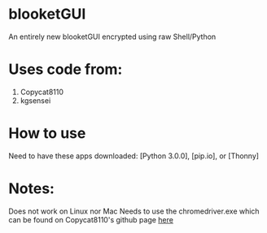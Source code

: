 # blooketGUI
An entirely new blooketGUI encrypted using raw Shell/Python

# Uses code from:
1) Copycat8110
2) kgsensei

# How to use
Need to have these apps downloaded: [Python 3.0.0], [pip.io], or [Thonny]
# Notes:
Does not work on Linux nor Mac
Needs to use the chromedriver.exe which can be found on Copycat8110's github page [here]([url](https://raw.githubusercontent.com/Copycat8110/Blooket-Hack-GUI/main/chromedriver.exe))
